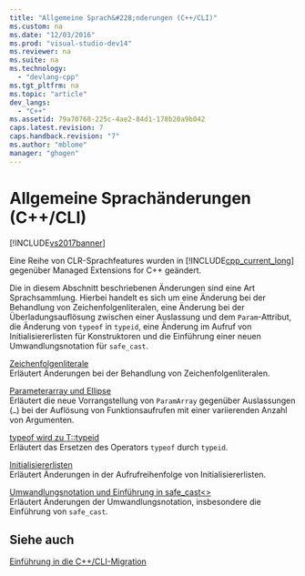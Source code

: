 ```yaml
---
title: "Allgemeine Sprach&#228;nderungen (C++/CLI)"
ms.custom: na
ms.date: "12/03/2016"
ms.prod: "visual-studio-dev14"
ms.reviewer: na
ms.suite: na
ms.technology: 
  - "devlang-cpp"
ms.tgt_pltfrm: na
ms.topic: "article"
dev_langs: 
  - "C++"
ms.assetid: 79a70768-225c-4ae2-84d1-178b20a9b042
caps.latest.revision: 7
caps.handback.revision: "7"
ms.author: "mblome"
manager: "ghogen"
---
```

# Allgemeine Sprach&#228;nderungen (C++/CLI)
[!INCLUDE[vs2017banner](../assembler/inline/includes/vs2017banner.md)]

Eine Reihe von CLR\-Sprachfeatures wurden in [!INCLUDE[cpp_current_long](../dotnet/includes/cpp_current_long_md.md)] gegenüber Managed Extensions for C\+\+ geändert.  
  
 Die in diesem Abschnitt beschriebenen Änderungen sind eine Art Sprachsammlung.  Hierbei handelt es sich um eine Änderung bei der Behandlung von Zeichenfolgenliteralen, eine Änderung bei der Überladungsauflösung zwischen einer Auslassung und dem `Param`\-Attribut, die Änderung von `typeof` in `typeid`, eine Änderung im Aufruf von Initialisiererlisten für Konstruktoren und die Einführung einer neuen Umwandlungsnotation für `safe_cast`.  
  
 [Zeichenfolgenliterale](../dotnet/string-literal.md)  
 Erläutert Änderungen bei der Behandlung von Zeichenfolgenliteralen.  
  
 [Parameterarray und Ellipse](../dotnet/param-array-and-ellipsis.md)  
 Erläutert die neue Vorrangstellung von `ParamArray` gegenüber Auslassungen \(`…`\) bei der Auflösung von Funktionsaufrufen mit einer variierenden Anzahl von Argumenten.  
  
 [typeof wird zu T::typeid](../dotnet/typeof-goes-to-t-typeid.md)  
 Erläutert das Ersetzen des Operators `typeof` durch `typeid`.  
  
 [Initialisiererlisten](../dotnet/initializer-lists.md)  
 Erläutert Änderungen in der Aufrufreihenfolge von Initialisiererlisten.  
  
 [Umwandlungsnotation und Einführung in safe\_cast\<\>](../dotnet/cast-notation-and-introduction-of-safe-cast-angles.md)  
 Erläutert Änderungen der Umwandlungsnotation, insbesondere die Einführung von `safe_cast`.  
  
## Siehe auch  
 [Einführung in die C\+\+\/CLI\-Migration](../dotnet/cpp-cli-migration-primer.md)